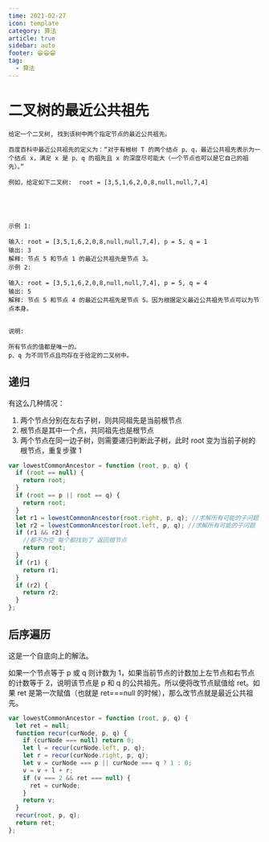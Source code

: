 ```yaml
---
time: 2021-02-27
icon: template
category: 算法
article: true
sidebar: auto
footer: 😁😁😁
tag:
  - 算法
---
```


# 二叉树的最近公共祖先

```
给定一个二叉树, 找到该树中两个指定节点的最近公共祖先。

百度百科中最近公共祖先的定义为：“对于有根树 T 的两个结点 p、q，最近公共祖先表示为一个结点 x，满足 x 是 p、q 的祖先且 x 的深度尽可能大（一个节点也可以是它自己的祖先）。”

例如，给定如下二叉树:  root = [3,5,1,6,2,0,8,null,null,7,4]



 

示例 1:

输入: root = [3,5,1,6,2,0,8,null,null,7,4], p = 5, q = 1
输出: 3
解释: 节点 5 和节点 1 的最近公共祖先是节点 3。
示例 2:

输入: root = [3,5,1,6,2,0,8,null,null,7,4], p = 5, q = 4
输出: 5
解释: 节点 5 和节点 4 的最近公共祖先是节点 5。因为根据定义最近公共祖先节点可以为节点本身。
 

说明:

所有节点的值都是唯一的。
p、q 为不同节点且均存在于给定的二叉树中。
```

## 递归

有这么几种情况：

1. 两个节点分别在左右子树，则共同祖先是当前根节点
2. 根节点是其中一个点，共同祖先也是根节点
3. 两个节点在同一边子树，则需要递归判断此子树，此时 root 变为当前子树的根节点，重复步骤 1

```js
var lowestCommonAncestor = function (root, p, q) {
  if (root == null) {
    return root;
  }
  if (root == p || root == q) {
    return root;
  }
  let r1 = lowestCommonAncestor(root.right, p, q); //求解所有可能的子问题
  let r2 = lowestCommonAncestor(root.left, p, q); //求解所有可能的子问题
  if (r1 && r2) {
    //都不为空 每个都找到了 返回根节点
    return root;
  }
  if (r1) {
    return r1;
  }
  if (r2) {
    return r2;
  }
};
```

## 后序遍历

这是一个自底向上的解法。

如果一个节点等于 p 或 q 则计数为 1，如果当前节点的计数加上左节点和右节点的计数等于 2，说明该节点是 p 和 q 的公共祖先。所以便将改节点赋值给 ret。如果 ret 是第一次赋值（也就是 ret===null 的时候），那么改节点就是最近公共祖先。

```js
var lowestCommonAncestor = function (root, p, q) {
  let ret = null;
  function recur(curNode, p, q) {
    if (curNode === null) return 0;
    let l = recur(curNode.left, p, q);
    let r = recur(curNode.right, p, q);
    let v = curNode === p || curNode === q ? 1 : 0;
    v = v + l + r;
    if (v === 2 && ret === null) {
      ret = curNode;
    }
    return v;
  }
  recur(root, p, q);
  return ret;
};
```
